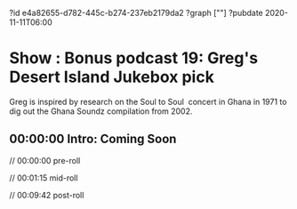 ?id e4a82655-d782-445c-b274-237eb2179da2
?graph [""]
?pubdate 2020-11-11T06:00

# Show : Bonus podcast 19: Greg's Desert Island Jukebox pick

Greg is inspired by research on the Soul to Soul  concert in Ghana in 1971 to dig out the Ghana Soundz compilation from 2002.

## 00:00:00 Intro: Coming Soon

// 00:00:00 pre-roll

// 00:01:15 mid-roll

// 00:09:42 post-roll
